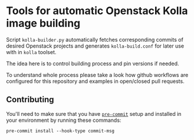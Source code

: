 # Tools for automatic Openstack Kolla image building

Script `kolla-builder.py` automatically fetches corresponding commits of desired Openstack projects
and generates `kolla-build.conf` for later use with in `kolla` toolset.

The idea here is to control building process and pin versions if needed.

To understand whole process please take a look how github workflows are configured for this repository
and examples in open/closed pull requests.

## Contributing

You'll need to make sure that you have [`pre-commit`](https://pre-commit.com)
setup and installed in your environment by running these commands:

```console
pre-commit install --hook-type commit-msg
````
